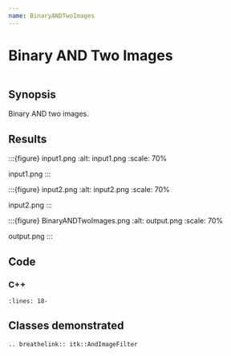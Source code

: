```yaml
---
name: BinaryANDTwoImages
---
```


# Binary AND Two Images

```{index} single: AndImageFilter single: AND
```

## Synopsis

Binary AND two images.

## Results

:::{figure} input1.png
:alt: input1.png
:scale: 70%

input1.png
:::

:::{figure} input2.png
:alt: input2.png
:scale: 70%

input2.png
:::

:::{figure} BinaryANDTwoImages.png
:alt: output.png
:scale: 70%

output.png
:::

## Code

### C++

```{literalinclude} Code.cxx
:lines: 18-
```

## Classes demonstrated

```{eval-rst}
.. breathelink:: itk::AndImageFilter
```
